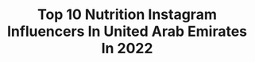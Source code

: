 ---
title: Top 10 Nutrition Instagram Influencers In United Arab Emirates In 2022
description: >-
  Find top nutrition Instagram influencers in United Arab Emirates in 2022. Most popular hashtags: #dubaifitness #healthylifestyle #nutrition.
platform: Instagram
hits: 24
text_top: Identify the top-rated Instagram profiles on inBeat.
text_bottom: Our platform holds 24 Instagram influencers like this in United Arab Emirates for you to contact.
profiles:
  - username: "nesarassouli"
    fullname: >-
      Nesa Rassouli
    bio: >-
      📍Dubai Instructor @barrysuae Retail & Purchasing Manager @barrysuae Certified PT & Holistic Nutritionist Yin Yoga 50hr
    location: "United Arab Emirates"
    followers: 16145
    engagement: 282
    commentsToLikes: 0.048017
    id: ck5c2k78jxetk0i11718gtze5
    verified: false
    hashtags: "#frieswithdat, #chasingsunsets, #barrysathome, #hellweek"
  - username: "aylish_rutherford"
    fullname: >-
      Aylish Rutherford
    bio: >-
      📍 Dubai 💓 helping you find confidence in your body 👩🏽‍🎓 Food Science BSc, Nutrition MSc 💫 Doyoueven | Alphalete | Womens Best
    location: "United Arab Emirates"
    followers: 284988
    engagement: 122
    commentsToLikes: 0.014814
    id: ck5zs102pxmbf0i14uxbywzvg
    verified: false
    hashtags: ""
  - username: "tie.el"
    fullname: >-
      !Elena P
    bio: >-
      From Kiev with love ❤️ Currently in Dubai📍 Fitness model⚡️ Nutritionist🌱
    location: "United Arab Emirates"
    followers: 304997
    engagement: 167
    commentsToLikes: 0.026826
    id: ckap4167m5e010i78w6n94aq7
    verified: false
    hashtags: ""
  - username: "clairesharrynroberto"
    fullname: >-
      PLANT-BASED ⋆ Vegan Chef
    bio: >-
      recipe + food design + consultant⠀ top 100 vegan influencer 2020 🏆⠀ certified nutrition coach⠀ ayurveda⠀ #cookingwithclaire 👇⠀ dubai-cape town-paris
    location: "United Arab Emirates"
    followers: 20852
    engagement: 252
    commentsToLikes: 0.058285
    id: ck6tuzgzdjb7u0j718zu46nk3
    verified: false
    hashtags: "#plantbasedlifestyle, #plantbasedchefdubai, #plantbasednutrition, #refinedsugarfree"
  - username: "literallyanika"
    fullname: >-
      Personal Trainer Dubai (Anika)
    bio: >-
      Anika Morjaria Certified Personal Trainer & Nutrition Coach DM for personal training packages↗️ Health-Strength-Aesthetics @evolve_health🔥 Dubai🇦🇪🇬🇧
    location: "United Arab Emirates"
    followers: 57966
    engagement: 58
    commentsToLikes: 0.109146
    id: ck5q38zq0jspx0i11z2fgbnmk
    verified: false
    hashtags: "#wellnesswarrior, #homeworkout, #fitnessroutine, #healthblogger"
  - username: "baraaelsabbagh"
    fullname: >-
      Baraa - Dietitian & Trainer
    bio: >-
      @adidas Athlete 🍳Dietitian Sports Nutritionist 🏋🏼‍♀️Personal Trainer 🎙Podcast: B for Better Health 👇🏼 Sign Up to my Live Home Workouts #ReadyForSport
    location: "United Arab Emirates"
    followers: 68741
    engagement: 191
    commentsToLikes: 0.228660
    id: ck5hl8l85jrpq0i119lrd8ic0
    verified: false
    hashtags: "#71, #94, #93, #64"
  - username: "maritaardalsbakke"
    fullname: >-
      Marit Årdalsbakke 🇳🇴🏋
    bio: >-
      🇦🇪Head coach at @curvalicious.fit in Dubai 🏋️‍♀️🇳🇴National team Weightlifter 👩‍🎓Physiotherapist, strength and nutrition coach 😍@fynd.no @barebellsuae
    location: "United Arab Emirates"
    followers: 6403
    engagement: 468
    commentsToLikes: 0.063354
    id: ck5zyappb9jag0i14lgxj4cr2
    verified: false
    hashtags: "#snatch, #olympicweightlifting, #playsportno, #motivation"
  - username: "mirnasabbagh"
    fullname: >-
      ميرنا الصباغ - Mirna Sabbagh
    bio: >-
      Em Karim 😎⁣ 🧘🏻Making moms lives easier ⁣ 🥣Online child nutrition courses⁣ 🧂Online Recipe Book ⁣ اشتري أي من كورساتي عن التغذية أو الرضاعة من أي دولة
    location: "United Arab Emirates"
    followers: 129729
    engagement: 67
    commentsToLikes: 0.103516
    id: ck0ueqyhglwi70i19n5fee3q8
    verified: false
    hashtags: "#diet, #healthyliving, #dubaiblogger, #beirut"
  - username: "dr_sasani"
    fullname: >-
      Dr. Sassani | Medical Doctor
    bio: >-
      👨🏻‍🔬#nutrition #sportsnutrition 💉#sportsmedicine #weightloss #fitness 🥇Head of medical committee in Asian Federation 🥇Doctor in UAE federation
    location: "United Arab Emirates"
    followers: 32575
    engagement: 247
    commentsToLikes: 0.021673
    id: ck5hp9aguqysj0i113mvvbi4a
    verified: false
    hashtags: "#muscle, #fatburning, #bodybuilding, #dubai"
  - username: "marinaveretyuk"
    fullname: >-
      WELLNESS|FITNESS|DUBAI
    bio: >-
      𝐌𝐚𝐫𝐢𝐧𝐚 𝐕𝐞𝐫𝐞𝐭𝐲𝐮𝐤 🔝10 Steps to become a better YOU 🌱Health tips to boost your body 🧘‍♀️ Balance of mind, body and soul 🥳DM me “ABC” for a surprise
    location: "United Arab Emirates"
    followers: 3995
    engagement: 747
    commentsToLikes: 0.103986
    id: ck600q2b3e1zd0i14pbw1nn19
    verified: false
    hashtags: "#makeupmodel, #dubaimakeupmodel, #fitnessmotivation, #dubaibeautycare"
---